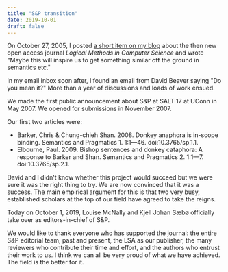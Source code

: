 ```yaml
---
title: "S&P transition"
date: 2019-10-01
draft: false
---
```


On October 27, 2005, I posted [a short item on my blog](http://web.archive.org/web/20060213140407/http://semantics-online.org/blog/2005/10/high_profile_openaccess_online_journal_in_cs) about the then new open access journal *Logical Methods in Computer Science* and wrote "Maybe this will inspire us to get something similar off the ground in semantics etc." 

In my email inbox soon after, I found an email from David Beaver saying "Do you mean it?" More than a year of discussions and loads of work ensued.

We made the first public announcement about S&P at SALT 17 at UConn in May 2007. We opened for submissions in November 2007.

Our first two articles were:

- Barker, Chris & Chung-chieh Shan. 2008. Donkey anaphora is in-scope binding. Semantics and Pragmatics 1. 1:1—46. doi:10.3765/sp.1.1.
- Elbourne, Paul. 2009. Bishop sentences and donkey cataphora: A response to Barker and Shan. Semantics and Pragmatics 2. 1:1—7. doi:10.3765/sp.2.1.

David and I didn't know whether this project would succeed but we were sure it was the right thing to try. We are now convinced that it was a success. The main empirical argument for this is that two very busy, established scholars at the top of our field have agreed to take the reigns. 

Today on October 1, 2019, Louise McNally and Kjell Johan Sæbø officially take over as editors-in-chief of S&P. 

We would like to thank everyone who has supported the journal: the entire S&P editorial team, past and present, the LSA as our publisher, the many reviewers who contribute their time and effort, and the authors who entrust their work to us. I think we can all be very proud of what we have achieved. The field is the better for it.
